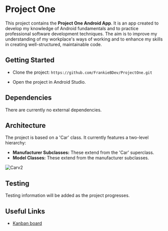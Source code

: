 # Project One 

This project contains the **Project One Android App**. It is an app created to develop my knowledge of Android fundamentals and to practice professional software development techniques. The aim is to improve my understanding of my workplace's ways of working and to enhance my skills in creating well-structured, maintainable code.

## Getting Started

- Clone the project:
  `https://github.com/FrankieBDev/ProjectOne.git`
  
- Open the project in Android Studio. 

## Dependencies

There are currently no external dependencies. 

## Architecture

The project is based on a 'Car' class. It currently features a two-level hierarchy:

- **Manufacturer Subclasses:** These extend from the 'Car' superclass.
- **Model Classes:** These extend from the manufacturer subclasses.

![Carv2](https://github.com/FrankieBDev/ProjectOne/assets/115299077/5c470e5a-e98a-4063-859f-f1e7bb1a4b0f)

## Testing

Testing information will be added as the project progresses.  

## Useful Links

- [Kanban board](https://trello.com/b/q4UmrdzE/android-fundamentals-project-on)
  

